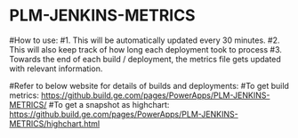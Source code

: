 # PLM-JENKINS-METRICS

#How to use:
#1. This will be automatically updated every 30 minutes.
#2. This will also keep track of how long each deployment took to process
#3. Towards the end of each build / deployment, the metrics file gets updated with relevant information.

#Refer to below website for details of builds and deployments:
#To get build metrics: https://github.build.ge.com/pages/PowerApps/PLM-JENKINS-METRICS/
#To get a snapshot as highchart: https://github.build.ge.com/pages/PowerApps/PLM-JENKINS-METRICS/highchart.html
